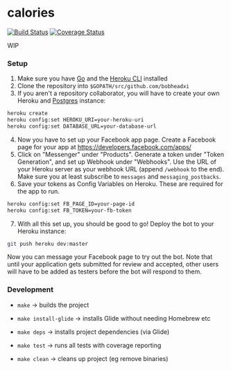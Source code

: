 # calories
[![Build Status](https://travis-ci.org/bobheadxi/calories.svg?branch=dev)](https://travis-ci.org/bobheadxi/calories) [![Coverage Status](https://coveralls.io/repos/github/bobheadxi/calories/badge.svg?branch=31-unit-tests)](https://coveralls.io/github/bobheadxi/calories?branch=31-unit-tests)

WIP

### Setup
1. Make sure you have [Go](https://golang.org/doc/install) and the [Heroku CLI](https://devcenter.heroku.com/articles/heroku-cli#download-and-install) installed
2. Clone the repository into `$GOPATH/src/github.com/bobheadxi`
3. If you aren't a repository collaborator, you will have to create your own Heroku and [Postgres](https://devcenter.heroku.com/categories/heroku-postgres) instance:
```bash
heroku create
heroku config:set HEROKU_URI=your-heroku-uri
heroku config:set DATABASE_URL=your-database-url
```
4. Now you have to set up your Facebook app page. Create a Facebook page for your app at https://developers.facebook.com/apps/
5. Click on "Messenger" under "Products". Generate a token under "Token Generation", and set up Webhook under "Webhooks". Use the URL of your Heroku server as your webhook URL (append `/webhook` to the end). Make sure you at least subscribe to `messages` and `messaging_postbacks`.
6. Save your tokens as Config Variables on Heroku. These are required for the app to run.
```bash
heroku config:set FB_PAGE_ID=your-page-id
heroku config:set FB_TOKEN=your-fb-token
```
7. With all this set up, you should be good to go! Deploy the bot to your Heroku instance: 
```bash
git push heroku dev:master
```
Now you can message your Facebook page to try out the bot. Note that until your application gets submitted for review and accepted, other users will have to be added as testers before the bot will respond to them.

### Development

- `make` -> builds the project

- `make install-glide` -> installs Glide without needing Homebrew etc

- `make deps` -> installs project dependencies (via Glide)

- `make test` -> runs all tests with coverage reporting

- `make clean` -> cleans up project (eg remove binaries)
